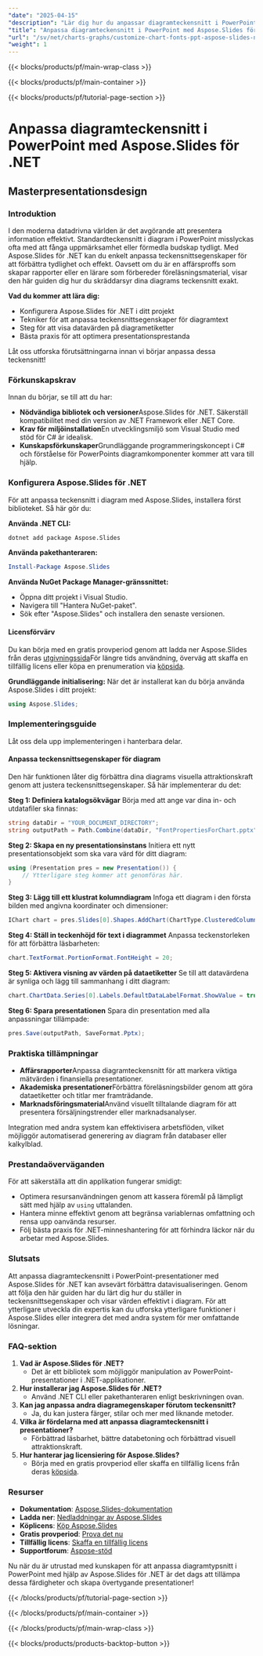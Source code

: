 ```yaml
---
"date": "2025-04-15"
"description": "Lär dig hur du anpassar diagramteckensnitt i PowerPoint med Aspose.Slides för .NET. Förbättra dina presentationer med skräddarsydda teckensnittsegenskaper för bättre läsbarhet och effekt."
"title": "Anpassa diagramteckensnitt i PowerPoint med Aspose.Slides för .NET | Masterpresentationsdesign"
"url": "/sv/net/charts-graphs/customize-chart-fonts-ppt-aspose-slides-net/"
"weight": 1
---
```


{{< blocks/products/pf/main-wrap-class >}}

{{< blocks/products/pf/main-container >}}

{{< blocks/products/pf/tutorial-page-section >}}
# Anpassa diagramteckensnitt i PowerPoint med Aspose.Slides för .NET
## Masterpresentationsdesign

### Introduktion
I den moderna datadrivna världen är det avgörande att presentera information effektivt. Standardteckensnitt i diagram i PowerPoint misslyckas ofta med att fånga uppmärksamhet eller förmedla budskap tydligt. Med Aspose.Slides för .NET kan du enkelt anpassa teckensnittsegenskaper för att förbättra tydlighet och effekt. Oavsett om du är en affärsproffs som skapar rapporter eller en lärare som förbereder föreläsningsmaterial, visar den här guiden dig hur du skräddarsyr dina diagrams teckensnitt exakt.

**Vad du kommer att lära dig:**
- Konfigurera Aspose.Slides för .NET i ditt projekt
- Tekniker för att anpassa teckensnittsegenskaper för diagramtext
- Steg för att visa datavärden på diagrametiketter
- Bästa praxis för att optimera presentationsprestanda

Låt oss utforska förutsättningarna innan vi börjar anpassa dessa teckensnitt!

### Förkunskapskrav
Innan du börjar, se till att du har:
- **Nödvändiga bibliotek och versioner**Aspose.Slides för .NET. Säkerställ kompatibilitet med din version av .NET Framework eller .NET Core.
- **Krav för miljöinstallation**En utvecklingsmiljö som Visual Studio med stöd för C# är idealisk.
- **Kunskapsförkunskaper**Grundläggande programmeringskoncept i C# och förståelse för PowerPoints diagramkomponenter kommer att vara till hjälp.

### Konfigurera Aspose.Slides för .NET
För att anpassa teckensnitt i diagram med Aspose.Slides, installera först biblioteket. Så här gör du:

**Använda .NET CLI:**
```bash
dotnet add package Aspose.Slides
```

**Använda pakethanteraren:**
```powershell
Install-Package Aspose.Slides
```

**Använda NuGet Package Manager-gränssnittet:**
- Öppna ditt projekt i Visual Studio.
- Navigera till "Hantera NuGet-paket".
- Sök efter "Aspose.Slides" och installera den senaste versionen.

#### Licensförvärv
Du kan börja med en gratis provperiod genom att ladda ner Aspose.Slides från deras [utgivningssida](https://releases.aspose.com/slides/net/)För längre tids användning, överväg att skaffa en tillfällig licens eller köpa en prenumeration via [köpsida](https://purchase.aspose.com/buy).

**Grundläggande initialisering:**
När det är installerat kan du börja använda Aspose.Slides i ditt projekt:
```csharp
using Aspose.Slides;
```

### Implementeringsguide
Låt oss dela upp implementeringen i hanterbara delar.

#### Anpassa teckensnittsegenskaper för diagram
Den här funktionen låter dig förbättra dina diagrams visuella attraktionskraft genom att justera teckensnittsegenskaper. Så här implementerar du det:

**Steg 1: Definiera katalogsökvägar**
Börja med att ange var dina in- och utdatafiler ska finnas:
```csharp
string dataDir = "YOUR_DOCUMENT_DIRECTORY";
string outputPath = Path.Combine(dataDir, "FontPropertiesForChart.pptx");
```

**Steg 2: Skapa en ny presentationsinstans**
Initiera ett nytt presentationsobjekt som ska vara värd för ditt diagram:
```csharp
using (Presentation pres = new Presentation()) {
    // Ytterligare steg kommer att genomföras här.
}
```

**Steg 3: Lägg till ett klustrat kolumndiagram**
Infoga ett diagram i den första bilden med angivna koordinater och dimensioner:
```csharp
IChart chart = pres.Slides[0].Shapes.AddChart(ChartType.ClusteredColumn, 100, 100, 500, 400);
```

**Steg 4: Ställ in teckenhöjd för text i diagrammet**
Anpassa teckenstorleken för att förbättra läsbarheten:
```csharp
chart.TextFormat.PortionFormat.FontHeight = 20;
```

**Steg 5: Aktivera visning av värden på dataetiketter**
Se till att datavärdena är synliga och lägg till sammanhang i ditt diagram:
```csharp
chart.ChartData.Series[0].Labels.DefaultDataLabelFormat.ShowValue = true;
```

**Steg 6: Spara presentationen**
Spara din presentation med alla anpassningar tillämpade:
```csharp
pres.Save(outputPath, SaveFormat.Pptx);
```

### Praktiska tillämpningar
- **Affärsrapporter**Anpassa diagramteckensnitt för att markera viktiga mätvärden i finansiella presentationer.
- **Akademiska presentationer**Förbättra föreläsningsbilder genom att göra dataetiketter och titlar mer framträdande.
- **Marknadsföringsmaterial**Använd visuellt tilltalande diagram för att presentera försäljningstrender eller marknadsanalyser.

Integration med andra system kan effektivisera arbetsflöden, vilket möjliggör automatiserad generering av diagram från databaser eller kalkylblad.

### Prestandaöverväganden
För att säkerställa att din applikation fungerar smidigt:
- Optimera resursanvändningen genom att kassera föremål på lämpligt sätt med hjälp av `using` uttalanden.
- Hantera minne effektivt genom att begränsa variablernas omfattning och rensa upp oanvända resurser.
- Följ bästa praxis för .NET-minneshantering för att förhindra läckor när du arbetar med Aspose.Slides.

### Slutsats
Att anpassa diagramteckensnitt i PowerPoint-presentationer med Aspose.Slides för .NET kan avsevärt förbättra datavisualiseringen. Genom att följa den här guiden har du lärt dig hur du ställer in teckensnittsegenskaper och visar värden effektivt i diagram. För att ytterligare utveckla din expertis kan du utforska ytterligare funktioner i Aspose.Slides eller integrera det med andra system för mer omfattande lösningar.

### FAQ-sektion
1. **Vad är Aspose.Slides för .NET?**
   - Det är ett bibliotek som möjliggör manipulation av PowerPoint-presentationer i .NET-applikationer.
2. **Hur installerar jag Aspose.Slides för .NET?**
   - Använd .NET CLI eller pakethanteraren enligt beskrivningen ovan.
3. **Kan jag anpassa andra diagramegenskaper förutom teckensnitt?**
   - Ja, du kan justera färger, stilar och mer med liknande metoder.
4. **Vilka är fördelarna med att anpassa diagramteckensnitt i presentationer?**
   - Förbättrad läsbarhet, bättre databetoning och förbättrad visuell attraktionskraft.
5. **Hur hanterar jag licensiering för Aspose.Slides?**
   - Börja med en gratis provperiod eller skaffa en tillfällig licens från deras [köpsida](https://purchase.aspose.com/temporary-license/).

### Resurser
- **Dokumentation**: [Aspose.Slides-dokumentation](https://reference.aspose.com/slides/net/)
- **Ladda ner**: [Nedladdningar av Aspose.Slides](https://releases.aspose.com/slides/net/)
- **Köplicens**: [Köp Aspose.Slides](https://purchase.aspose.com/buy)
- **Gratis provperiod**: [Prova det nu](https://releases.aspose.com/slides/net/)
- **Tillfällig licens**: [Skaffa en tillfällig licens](https://purchase.aspose.com/temporary-license/)
- **Supportforum**: [Aspose-stöd](https://forum.aspose.com/c/slides/11)

Nu när du är utrustad med kunskapen för att anpassa diagramtypsnitt i PowerPoint med hjälp av Aspose.Slides för .NET är det dags att tillämpa dessa färdigheter och skapa övertygande presentationer!

{{< /blocks/products/pf/tutorial-page-section >}}

{{< /blocks/products/pf/main-container >}}

{{< /blocks/products/pf/main-wrap-class >}}

{{< blocks/products/products-backtop-button >}}